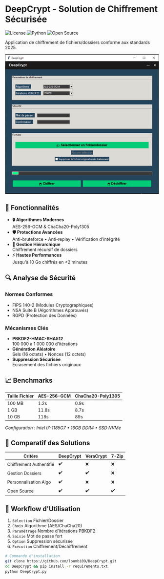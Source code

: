 # DeepCrypt - Solution de Chiffrement Sécurisée

![License](https://img.shields.io/badge/License-GPLv3-blue.svg)
![Python](https://img.shields.io/badge/Python-3.10%2B-blue)
![Open Source](https://img.shields.io/badge/Open%20Source-✔-brightgreen)

Application de chiffrement de fichiers/dossiers conforme aux standards 2025.
<p align="center">
  <img src="DeepCrypt.PNG" alt="Bannière DeepCrypt" />
</p>

## 🚀 Fonctionnalités

- **🔒 Algorithmes Modernes**  
  AES-256-GCM & ChaCha20-Poly1305
- **🛡️ Protections Avancées**  
  Anti-bruteforce • Anti-replay • Vérification d'intégrité
- **📁 Gestion Hiérarchique**  
  Chiffrement récursif de dossiers
- **⚡ Hautes Performances**  
  Jusqu'à 10 Go chiffrés en <2 minutes

## 🔍 Analyse de Sécurité

### Normes Conformes
- FIPS 140-2 (Modules Cryptographiques)
- NSA Suite B (Algorithmes Approuvés)
- RGPD (Protection des Données)

### Mécanismes Clés
- **PBKDF2-HMAC-SHA512**  
  100 000 à 1 000 000 d'itérations
- **Génération Aléatoire**  
  Sels (16 octets) • Nonces (12 octets)
- **Suppression Sécurisée**  
  Écrasement des fichiers originaux

## 📈 Benchmarks

| Taille Fichier | AES-256-GCM | ChaCha20-Poly1305 |
|----------------|-------------|-------------------|
| 100 MB         | 1.2s        | 0.9s              |
| 1 GB           | 11.8s       | 8.7s              |
| 10 GB          | 118s        | 89s               |

*Configuration : Intel i7-1185G7 • 16GB DDR4 • SSD NVMe*

## 🌟 Comparatif des Solutions

| Critère               | DeepCrypt | VeraCrypt | 7-Zip |
|-----------------------|-----------|-----------|-------|
| Chiffrement Authentifié | ✔️        | ❌         | ❌     |
| Gestion Dossiers      | ✔️        | ✔️         | ❌     |
| Personnalisation Algo | ✔️        | ❌         | ❌     |
| Open Source           | ✔️        | ✔️         | ✔️     |

## 🧩 Workflow d'Utilisation

1. `Sélection` Fichier/Dossier
2. `Choix` Algorithme (AES/ChaCha20)
3. `Paramétrage` Nombre d'itérations PBKDF2
4. `Saisie` Mot de passe fort
5. `Option` Suppression sécurisée
6. `Exécution` Chiffrement/Déchiffrement

```bash
# Commande d'installation
git clone https://github.com/loumbi09/DeepCrypt.git
cd DeepCrypt && pip install -r requirements.txt
python DeepCrypt.py

